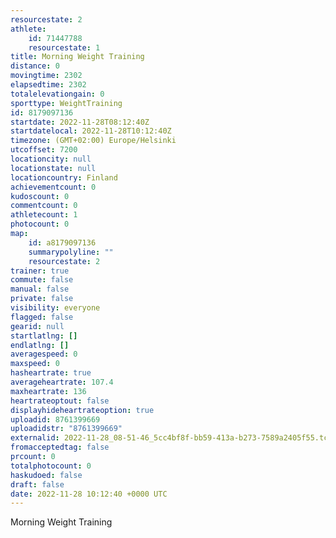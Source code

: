 ```yaml
---
resourcestate: 2
athlete:
    id: 71447788
    resourcestate: 1
title: Morning Weight Training
distance: 0
movingtime: 2302
elapsedtime: 2302
totalelevationgain: 0
sporttype: WeightTraining
id: 8179097136
startdate: 2022-11-28T08:12:40Z
startdatelocal: 2022-11-28T10:12:40Z
timezone: (GMT+02:00) Europe/Helsinki
utcoffset: 7200
locationcity: null
locationstate: null
locationcountry: Finland
achievementcount: 0
kudoscount: 0
commentcount: 0
athletecount: 1
photocount: 0
map:
    id: a8179097136
    summarypolyline: ""
    resourcestate: 2
trainer: true
commute: false
manual: false
private: false
visibility: everyone
flagged: false
gearid: null
startlatlng: []
endlatlng: []
averagespeed: 0
maxspeed: 0
hasheartrate: true
averageheartrate: 107.4
maxheartrate: 136
heartrateoptout: false
displayhideheartrateoption: true
uploadid: 8761399669
uploadidstr: "8761399669"
externalid: 2022-11-28_08-51-46_5cc4bf8f-bb59-413a-b273-7589a2405f55.tcx
fromacceptedtag: false
prcount: 0
totalphotocount: 0
haskudoed: false
draft: false
date: 2022-11-28 10:12:40 +0000 UTC
---
```

Morning Weight Training